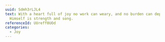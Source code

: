 ```yaml
---
uuid: Sdmh3rLJL4
text: With a heart full of joy no work can weary, and no burden can depress; God
  Himself is strength and song.
referenceId: UUreff0UOd
categories:
  - Joy
---
```

